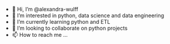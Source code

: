 - 👋 Hi, I’m @alexandra-wulff
- 👀 I’m interested in python, data science and data engineering
- 🌱 I’m currently learning python and ETL
- 💞️ I’m looking to collaborate on python projects
- 📫 How to reach me ...

<!---
alexandra-wulff/alexandra-wulff is a ✨ special ✨ repository because its `README.md` (this file) appears on your GitHub profile.
You can click the Preview link to take a look at your changes.
--->
